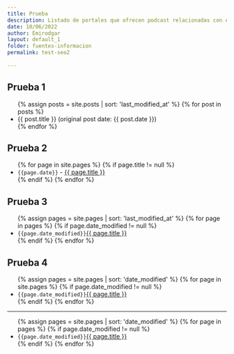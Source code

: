 ```yaml
---
title: Prueba
description: Listado de portales que ofrecen podcast relacionadas con el SEO
date: 10/06/2022
author: Emirodgar
layout: default_1
folder: fuentes-informacion
permalink: test-seo2
  
---
```


## Prueba 1

<ul>
{% assign posts = site.posts | sort: 'last_modified_at' %}
{% for post in posts %}
  <li>{{ post.title }} (original post date: {{ post.date }})</li>
{% endfor %}
</ul>



## Prueba 2

<ul>
{% for page in site.pages %}
{% if page.title != null  %}
	  <li> <code>{{page.date}}</code> - <a href="{{ page.url }}">{{ page.title }}</a></li>
{% endif %}
{% endfor %}
</ul>


## Prueba 3

<ul>
{% assign pages = site.pages | sort: 'last_modified_at' %}
{% for page in pages %}
{% if page.date_modified != null  %}
	  <li> <code>{{page.date_modified}}</code><a href="{{ page.url }}">{{ page.title }}</a></li>
{% endif %}
{% endfor %}
</ul>

## Prueba 4

<ul>
{% assign pages = site.pages | sort: 'date_modified' %}
{% for page in site.pages %}
{% if page.date_modified != null  %}
	  <li> <code>{{page.date_modified}}</code><a href="{{ page.url }}">{{ page.title }}</a></li>
{% endif %}
{% endfor %}
</ul>

---


<ul>
{% assign pages = site.pages | sort: 'date_modified' %}
{% for page in pages %}
{% if page.date_modified != null  %}
	  <li> <code>{{page.date_modified}}</code><a href="{{ page.url }}">{{ page.title }}</a></li>
{% endif %}
{% endfor %}
</ul>